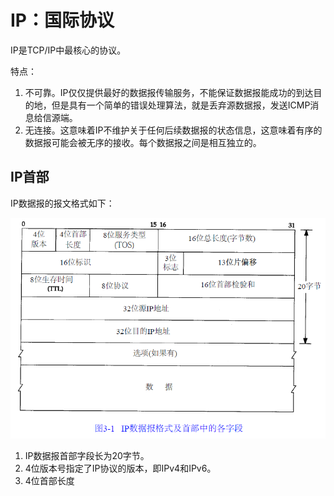 # IP：国际协议

IP是TCP/IP中最核心的协议。

特点：

1. 不可靠。IP仅仅提供最好的数据报传输服务，不能保证数据报能成功的到达目的地，但是具有一个简单的错误处理算法，就是丢弃源数据报，发送ICMP消息给信源端。
2. 无连接。这意味着IP不维护关于任何后续数据报的状态信息，这意味着有序的数据报可能会被无序的接收。每个数据报之间是相互独立的。

## IP首部

IP数据报的报文格式如下：

![IP数据报报文格式](images/IP数据报报文格式.png)

1. IP数据报首部字段长为20字节。
2. 4位版本号指定了IP协议的版本，即IPv4和IPv6。
3. 4位首部长度